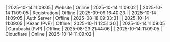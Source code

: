 | 2025-10-14 11:09:05 | Website | Online | 2025-10-14 11:09:02 |
| 2025-10-14 11:09:05 | Registration | Offline | 2025-09-09 16:40:23 |
| 2025-10-14 11:09:05 | Auth Server | Offline | 2025-08-18 09:33:31 |
| 2025-10-14 11:09:05 | Kezan (PvE) | Offline | 2025-10-11 12:51:30 |
| 2025-10-14 11:09:05 | Gurubashi (PvP) | Offline | 2025-08-23 21:44:06 |
| 2025-10-14 11:09:05 | Cloudflare | Online | 2025-10-14 11:09:02 |
